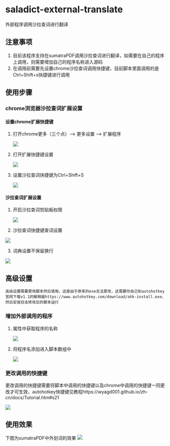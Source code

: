 # saladict-external-translate
外部程序调用沙拉查词进行翻译

## 注意事项

1. 目前该程序支持在sumatraPDF调用沙拉查词进行翻译，如需要在自己的程序上调用，则需要增加自己的程序名称进入源码
2. 在调用前需要先设置chrome沙拉查词调用快捷键，目前脚本里面调用的是Ctrl+Shift+s快捷键进行调用

## 使用步骤

### chrome浏览器沙拉查词扩展设置

#### 设置chrome扩展快捷键

1. 打开chrome更多（三个点）--> 更多设置 --> 扩展程序

   ![](images/chrome扩展程序.png)

2. 打开扩展快捷键设置

   ![](images/设置扩展程序快捷键.png)

3. 设置沙拉查词快捷键为Ctrl+Shift+S

   ![](images/设置沙拉查词快捷键.png)

#### 沙拉查词扩展设置

1. 开启沙拉查词剪贴板权限

   ![](images/沙拉查词开启剪贴板权限.png)

2. 沙拉查词快捷键查词设置

   

![](images/沙拉查词快捷键查词设置.png)

3. 词典设置不保留换行

   

![](images/词典不保留换行.png)

## 高级设置

```
高级设置需要更改脚本然后使用，这是由于原来的exe无法更改，这需要你自己到autohotkey官网下载v1.1的解释器https://www.autohotkey.com/download/ahk-install.exe，然后安装双击修改后的脚本运行
```



### 增加外部调用的程序

1. 属性中获取程序的名称

   ![](images/属性中获取程序名.png)

2. 将程序名添加进入脚本数组中

   ![](images/脚本增加调用程序.png)

### 更改调用的快捷键

更改调用的快捷键需要将脚本中调用的快捷键以及chrome中调用的快捷键一同更改才可生效，autohotkey快捷键见教程https://wyagd001.github.io/zh-cn/docs/Tutorial.htm#s21

![](images/更改调用快捷键.png)

## 使用效果

下图为sumatraPDF中外划词的效果
![](images/外划词效果.png)